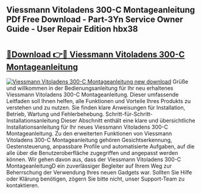 ## Viessmann Vitoladens 300-C Montageanleitung PDf Free Download - Part-3Yn Service Owner Guide - User Repair Edition hbx38

# <h2><a href="http://df70g6.blite.top/?on=Viessmann+Vitoladens+300-C+Montageanleitung">🔗Download 👉🔴 Viessmann Vitoladens 300-C Montageanleitung</a></h2>

[![Viessmann Vitoladens 300-C Montageanleitung new download](https://i.imgur.com/lujVjoI.png)](http://df70g6.blite.top/?on=Viessmann+Vitoladens+300-C+Montageanleitung)
Grüße und willkommen in der Bedienungsanleitung für Ihr neu erhaltenes Viessmann Vitoladens 300-C Montageanleitung. Dieser umfassende Leitfaden soll Ihnen helfen, alle Funktionen und Vorteile Ihres Produkts zu verstehen und zu nutzen. Sie finden klare Anweisungen für Installation, Betrieb, Wartung und Fehlerbehebung. Schritt-für-Schritt-Installationsanleitung Dieser Abschnitt enthält eine klare und übersichtliche Installationsanleitung für Ihr neues Viessmann Vitoladens 300-C Montageanleitung. Zu den erweiterten Funktionen von Viessmann Vitoladens 300-C Montageanleitung gehören Gesichtserkennung, Gestensteuerung, anpassbare Profile und automatisierte Aufgaben, auf die alle über die Benutzeroberfläche zugegriffen und angepasst werden können. Wir gehen davon aus, dass der Viessmann Vitoladens 300-C MontageanleitungD ein zuverlässiger Begleiter auf Ihrem Weg zur Beherrschung der Verwendung Ihres neuen Gadgets war. Sollten Sie Hilfe oder Klärung benötigen, zögern Sie bitte nicht, unser Support-Team zu kontaktieren.

